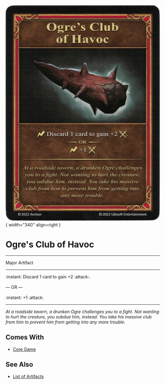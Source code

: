 ![Ogre's Club of Havoc](../assets/artifacts_major-ogres_club_of_havoc.webp){ width="340" align=right }

# Ogre's Club of Havoc
___
Major Artifact
___
:instant: Discard 1 card to gain +2 :attack:.<br><br>— OR —<br><br>:instant: +1 :attack:
___
*At a roadside tavern, a drunken Ogre challenges you to a fight. Not wanting to hurt the creature, you subdue him, instead. You take his massive club from him to prevent him from getting into any more trouble.*


## Comes With

- [Core Game](../content.md)


## See Also

- [List of Artifacts](../artifacts.md)
